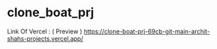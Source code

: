 # clone_boat_prj

Link Of Vercel : 
( Preview )
https://clone-boat-prj-69cb-git-main-archit-shahs-projects.vercel.app/
